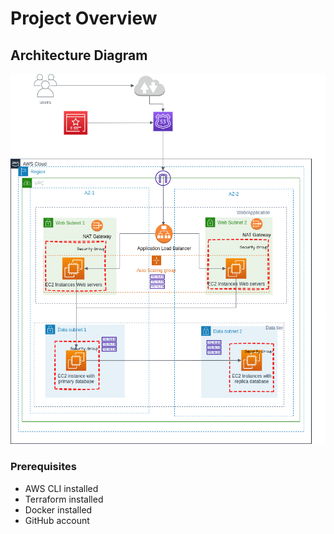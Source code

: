 # Project Overview 

## Architecture Diagram
![Architecture Diagram](./architecture.png)


### Prerequisites
- AWS CLI installed
- Terraform installed
- Docker installed
- GitHub account

